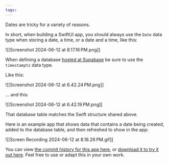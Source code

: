 ```yaml
---
tags:
---
```

Dates are tricky for a variety of reasons.

In short, when building a SwiftUI app, you should always use the `Date` data type when storing a date, a time, or a date and a time, like this:

![[Screenshot 2024-06-12 at 8.17.16 PM.png]]

When defining a database [hosted at Supabase](https://supabase.com) be sure to use the `timestamptz` data type.

Like this:

![[Screenshot 2024-06-12 at 6.42.24 PM.png]]

... and this:

![[Screenshot 2024-06-12 at 6.42.19 PM.png]]

That database table matches the Swift structure shared above.

Here is an example app that shows data that contains a date being created, added to the database table, and then refreshed to show in the app:

![[Screen Recording 2024-06-12 at 8.18.26 PM.gif]]

You can view [the commit history for this app here](https://github.com/lcs-rgordon/DatesExample/commits/main/), or [download it to try it out here](https://github.com/lcs-rgordon/DatesExample/archive/refs/heads/main.zip). Feel free to use or adapt this in your own work.